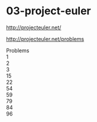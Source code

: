 03-project-euler
===============


http://projecteuler.net/  

http://projecteuler.net/problems

Problems  
1  
2  
3   
15  
22  
54  
59  
79  
84  
96  
